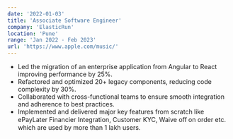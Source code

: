 ```yaml
---
date: '2022-01-03'
title: 'Associate Software Engineer'
company: 'ElasticRun'
location: 'Pune'
range: 'Jan 2022 - Feb 2023'
url: 'https://www.apple.com/music/'
---
```


- Led the migration of an enterprise application from Angular to React improving performance by 25%.
- Refactored and optimized 20+ legacy components, reducing code
  complexity by 30%.
- Collaborated with cross-functional teams to ensure smooth
  integration and adherence to best practices.
- Implemented and delivered major key features from scratch like
  ePayLater Financier Integration, Customer KYC, Waive oﬀ on order
  etc. which are used by more than 1 lakh users.

<!-- ---
date: '2017-04-01'
title: 'Developer'
company: 'Scout Studio'
location: 'Northeastern University'
range: 'Spring 2016 & 2017'
url: 'https://web.northeastern.edu/scout/'
---

- Collaborated with other student designers and engineers on pro-bono projects to create new brands, design systems, and websites for organizations in the community
- Built and delivered technical solutions according to stakeholder business requirements

- Developed, maintained, and shipped production code for client websites primarily using HTML, CSS, Sass, JavaScript, and jQuery
- Performed quality assurance tests on various sites to ensure cross-browser compatibility and mobile responsiveness
- Clients included JetBlue, Lovesac, U.S. Cellular, U.S. Department of Defense, and more

- Engineered and improved major features of Starry's customer-facing Android web app using ES6, Handlebars, Backbone, Marionette, and CSS
- Proposed and implemented scalable solutions to issues identified with cloud services and applications responsible for communicating with the Starry Station internet router
- Collaborated with designers and other developers to ensure thoughtful and consistent user experiences across Starry’s iOS and Android mobile apps
 -->
